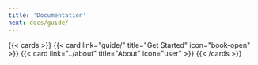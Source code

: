 ```yaml
---
title: 'Documentation'
next: docs/guide/
---
```


{{< cards >}} {{< card link="guide/" title="Get Started" icon="book-open" >}} {{< card link="../about" title="About" icon="user" >}} {{< /cards >}}
